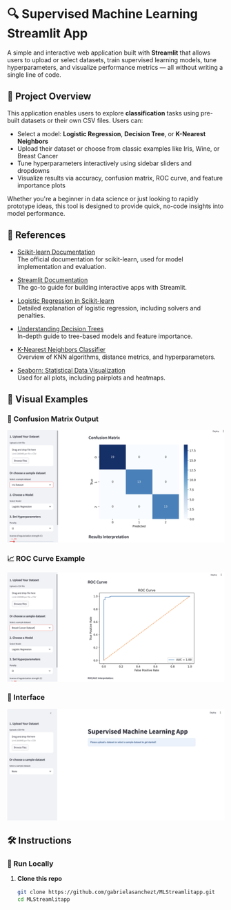 # 🔍 Supervised Machine Learning Streamlit App

A simple and interactive web application built with **Streamlit** that allows users to upload or select datasets, train supervised learning models, tune hyperparameters, and visualize performance metrics — all without writing a single line of code.

## 🚀 Project Overview

This application enables users to explore **classification** tasks using pre-built datasets or their own CSV files. Users can:

- Select a model: **Logistic Regression**, **Decision Tree**, or **K-Nearest Neighbors**
- Upload their dataset or choose from classic examples like Iris, Wine, or Breast Cancer
- Tune hyperparameters interactively using sidebar sliders and dropdowns
- Visualize results via accuracy, confusion matrix, ROC curve, and feature importance plots

Whether you're a beginner in data science or just looking to rapidly prototype ideas, this tool is designed to provide quick, no-code insights into model performance.

## 📖 References

- [Scikit-learn Documentation](https://scikit-learn.org/stable/documentation.html)  
  The official documentation for scikit-learn, used for model implementation and evaluation.

- [Streamlit Documentation](https://docs.streamlit.io/)  
  The go-to guide for building interactive apps with Streamlit.

- [Logistic Regression in Scikit-learn](https://scikit-learn.org/stable/modules/linear_model.html#logistic-regression)  
  Detailed explanation of logistic regression, including solvers and penalties.

- [Understanding Decision Trees](https://scikit-learn.org/stable/modules/tree.html)  
  In-depth guide to tree-based models and feature importance.

- [K-Nearest Neighbors Classifier](https://scikit-learn.org/stable/modules/neighbors.html)  
  Overview of KNN algorithms, distance metrics, and hyperparameters.

- [Seaborn: Statistical Data Visualization](https://seaborn.pydata.org/)  
  Used for all plots, including pairplots and heatmaps.

## 📸 Visual Examples

### 🧪 Confusion Matrix Output
![Confusion Matrix](screenshots/confusion_matrix.png)

### 📈 ROC Curve Example
![ROC Curve](screenshots/roc_curve.png)

### 🌸 Interface
![Interface](screenshots/interface.png)

## 🛠️ Instructions

### 🔧 Run Locally

1. **Clone this repo**
   ```bash
   git clone https://github.com/gabrielasanchezt/MLStreamlitapp.git
   cd MLStreamlitapp
